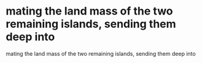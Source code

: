 # mating the land mass of the two remaining islands, sending them deep into

mating the land mass of the two remaining islands, sending them deep into